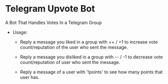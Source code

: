# Telegram Upvote Bot
A Bot That Handles Votes In a Telegram Group

- Usage:
   - Reply a message you liked in a group with ++ / +1 to increase vote count/reputation of the user who sent the message.

   - Reply a message you disliked in a group with -- / -1 to decrease vote count/reputation of user who sent the message.

    - Reply a message of a user with '!points' to see how many points that user has.
